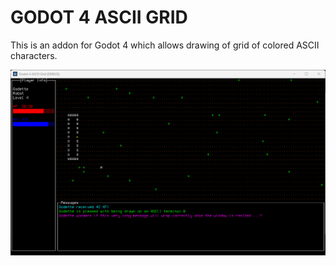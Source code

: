 # GODOT 4 ASCII GRID

This is an addon for Godot 4 which allows drawing of grid of colored ASCII characters.

![Screenshot of an example for the ASCII grid. It depicts a mockup for a typical roguelike interface.](https://raw.githubusercontent.com/SelinaDev/Godot-4-ASCII-Grid/main/examples/UI_Mockup/UiMockupScreenshot.png)

